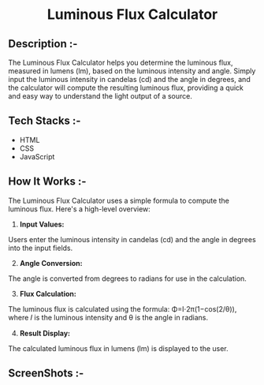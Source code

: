 # <p align="center">Luminous Flux Calculator</p>

## Description :-

The Luminous Flux Calculator helps you determine the luminous flux, measured in lumens (lm), based on the luminous intensity and angle. Simply input the luminous intensity in candelas (cd) and the angle in degrees, and the calculator will compute the resulting luminous flux, providing a quick and easy way to understand the light output of a source.

## Tech Stacks :-

- HTML
- CSS
- JavaScript

## How It Works :-

The Luminous Flux Calculator uses a simple formula to compute the luminous flux. Here's a high-level overview:

1. **Input Values:**

Users enter the luminous intensity in candelas (cd) and the angle in degrees into the input fields.

2. **Angle Conversion:**

The angle is converted from degrees to radians for use in the calculation.

3. **Flux Calculation:**

The luminous flux is calculated using the formula: Φ=I⋅2π(1−cos(2/θ)), where 𝐼 is the luminous intensity and θ is the angle in radians.

4. **Result Display:**

The calculated luminous flux in lumens (lm) is displayed to the user.

## ScreenShots :-
